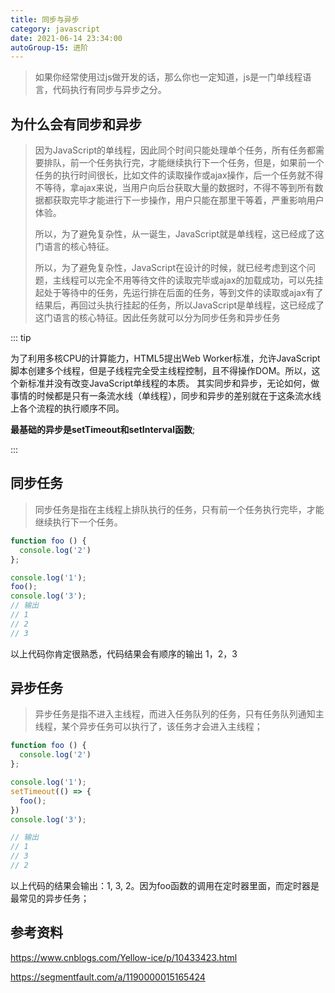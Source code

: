 ```yaml
---
title: 同步与异步
category: javascript
date: 2021-06-14 23:34:00
autoGroup-15: 进阶
---
```


> 如果你经常使用过js做开发的话，那么你也一定知道，js是一门单线程语言，代码执行有同步与异步之分。

## 为什么会有同步和异步

> 因为JavaScript的单线程，因此同个时间只能处理单个任务，所有任务都需要排队，前一个任务执行完，才能继续执行下一个任务，但是，如果前一个任务的执行时间很长，比如文件的读取操作或ajax操作，后一个任务就不得不等待，拿ajax来说，当用户向后台获取大量的数据时，不得不等到所有数据都获取完毕才能进行下一步操作，用户只能在那里干等着，严重影响用户体验。
>
> 所以，为了避免复杂性，从一诞生，JavaScript就是单线程，这已经成了这门语言的核心特征。
>
> 所以，为了避免复杂性，JavaScript在设计的时候，就已经考虑到这个问题，主线程可以完全不用等待文件的读取完毕或ajax的加载成功，可以先挂起处于等待中的任务，先运行排在后面的任务，等到文件的读取或ajax有了结果后，再回过头执行挂起的任务，所以JavaScript是单线程，这已经成了这门语言的核心特征。因此任务就可以分为同步任务和异步任务

::: tip

为了利用多核CPU的计算能力，HTML5提出Web Worker标准，允许JavaScript脚本创建多个线程，但是子线程完全受主线程控制，且不得操作DOM。所以，这个新标准并没有改变JavaScript单线程的本质。
其实同步和异步，无论如何，做事情的时候都是只有一条流水线（单线程），同步和异步的差别就在于这条流水线上各个流程的执行顺序不同。

**最基础的异步是setTimeout和setInterval函数**;

:::

## 同步任务

> 同步任务是指在主线程上排队执行的任务，只有前一个任务执行完毕，才能继续执行下一个任务。

```javascript
function foo () {
  console.log('2')
};

console.log('1');
foo();
console.log('3');
// 输出
// 1
// 2
// 3
```

以上代码你肯定很熟悉，代码结果会有顺序的输出 1，2，3

## 异步任务

> 异步任务是指不进入主线程，而进入任务队列的任务，只有任务队列通知主线程，某个异步任务可以执行了，该任务才会进入主线程；

```javascript
function foo () {
  console.log('2')
};

console.log('1');
setTimeout(() => {
  foo();
})
console.log('3');

// 输出
// 1
// 3
// 2
```

以上代码的结果会输出：1, 3, 2。因为foo函数的调用在定时器里面，而定时器是最常见的异步任务；

## 参考资料

https://www.cnblogs.com/Yellow-ice/p/10433423.html

https://segmentfault.com/a/1190000015165424

